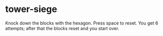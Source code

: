 # tower-siege
Knock down the blocks with the hexagon. Press space to reset. You get 6 attempts; after that the blocks reset and you start over.
